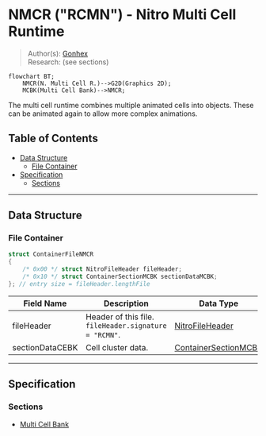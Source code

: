 # NMCR ("RCMN") - Nitro Multi Cell Runtime
> Author(s): [Gonhex](https://github.com/Gonhex) <br />
> Research: (see sections)

```mermaid
flowchart BT;
    NMCR(N. Multi Cell R.)-->G2D(Graphics 2D);
    MCBK(Multi Cell Bank)-->NMCR;
```
The multi cell runtime combines multiple animated cells into objects. These can be animated again to allow more complex animations.

## Table of Contents
* [Data Structure](#data-structure)
  * [File Container](#file-container)
* [Specification](#specification)
  * [Sections](#sections)

---
## Data Structure

### File Container
```c
struct ContainerFileNMCR
{
    /* 0x00 */ struct NitroFileHeader fileHeader;
    /* 0x10 */ struct ContainerSectionMCBK sectionDataMCBK;
}; // entry size = fileHeader.lengthFile
```
| Field Name      | Description                                                                             | Data Type    |
|-----------------|-----------------------------------------------------------------------------------------|--------------|
| fileHeader      | Header of this file. `fileHeader.signature = "RCMN"`.                       | [NitroFileHeader](../nitro.md#nitro-file-header) |
| sectionDataCEBK | Cell cluster data.                                                          | [ContainerSectionMCBK](section_mcbk.md#section-container) |

---
## Specification

### Sections
* [Multi Cell Bank](section_mcbk.md)
